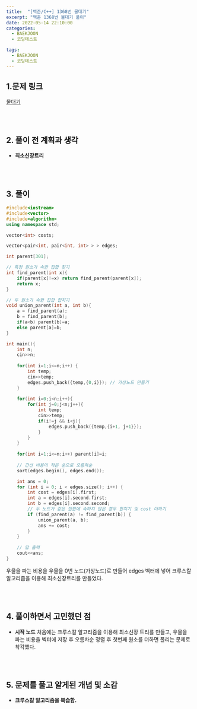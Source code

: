 ```yaml
---
title:  "[백준/C++] 1368번 물대기"
excerpt: "백준 1368번 물대기 풀이"
date: 2022-05-14 22:10:00
categories:
  - BAEKJOON
  - 코딩테스트

tags:
  - BAEKJOON
  - 코딩테스트
---
```


## 1.문제 링크

[물대기](https://www.acmicpc.net/problem/1368)

<br>
<br>

## 2. 풀이 전 계획과 생각

- **최소신장트리**


<br>
<br>

## 3. 풀이

```cpp
#include<iostream>
#include<vector>
#include<algorithm>
using namespace std;

vector<int> costs;

vector<pair<int, pair<int, int> > > edges;

int parent[301];

// 특정 원소가 속한 집합 찾기  
int find_parent(int x){
    if(parent[x]!=x) return find_parent(parent[x]);
    return x;
}

// 두 원소가 속한 집합 합치기  
void union_parent(int a, int b){
    a = find_parent(a);
    b = find_parent(b);
    if(a<b) parent[b]=a;
    else parent[a]=b;
}

int main(){
	int n;
	cin>>n;
	
	for(int i=1;i<=n;i++) {
		int temp;
		cin>>temp;
		edges.push_back({temp,{0,i}}); // 가상노드 만들기
	}
	
	for(int i=0;i<n;i++){
		for(int j=0;j<n;j++){
			int temp;
			cin>>temp; 
			if(i!=j && i<j){
				edges.push_back({temp,{i+1, j+1}});
			}
		}
	}
	
	for(int i=1;i<=n;i++) parent[i]=i;
	
	// 간선 비용이 적은 순으로 오름차순  
    sort(edges.begin(), edges.end());

    int ans = 0;
    for (int i = 0; i < edges.size(); i++) {
        int cost = edges[i].first;
        int a = edges[i].second.first;
        int b = edges[i].second.second;
        // 두 노드가 같은 집합에 속하지 않은 경우 합치기 및 cost 더하기  
        if (find_parent(a) != find_parent(b)) {
            union_parent(a, b);
            ans += cost;
        }
    }
	
	// 답 출력  
    cout<<ans;
}
```

우물을 파는 비용을 우물을 0번 노드(가상노드)로 만들어 edges 벡터에 넣어 크루스칼 알고리즘을 이용해 최소신장트리를 만들었다.

<br>
<br>

## 4. 풀이하면서 고민했던 점

- **시작 노드**
처음에는 크루스칼 알고리즘을 이용해 최소신장 트리를 만들고, 우물을 파는 비용을 벡터에 저장 후 오름차순 정렬 후 첫번째 원소를 더하면 풀리는 문제로 착각했다.



<br>
<br>

## 5. 문제를 풀고 알게된 개념 및 소감

- **크루스칼 알고리즘을 복습함.**


